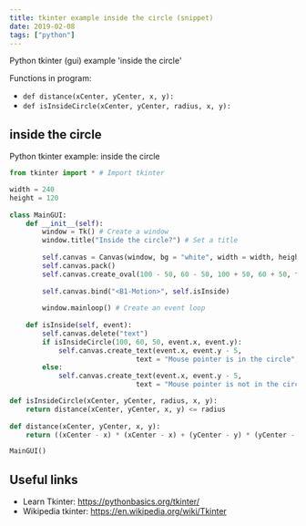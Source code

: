 ```yaml
---
title: tkinter example inside the circle (snippet)
date: 2019-02-08
tags: ["python"]
---
```

Python tkinter (gui) example 'inside the circle'

Functions in program: 
* `def distance(xCenter, yCenter, x, y):`
* `def isInsideCircle(xCenter, yCenter, radius, x, y):`

## inside the circle

Python tkinter example: inside the circle

```python
from tkinter import * # Import tkinter

width = 240
height = 120
        
class MainGUI:
    def __init__(self):
        window = Tk() # Create a window
        window.title("Inside the circle?") # Set a title
        
        self.canvas = Canvas(window, bg = "white", width = width, height = height)
        self.canvas.pack()
        self.canvas.create_oval(100 - 50, 60 - 50, 100 + 50, 60 + 50, tags = "circle")
        
        self.canvas.bind("<B1-Motion>", self.isInside)
        
        window.mainloop() # Create an event loop
        
    def isInside(self, event):
        self.canvas.delete("text")
        if isInsideCircle(100, 60, 50, event.x, event.y):
            self.canvas.create_text(event.x, event.y - 5, 
                               text = "Mouse pointer is in the circle", tags = "text")
        else:
            self.canvas.create_text(event.x, event.y - 5, 
                               text = "Mouse pointer is not in the circle", tags = "text")

def isInsideCircle(xCenter, yCenter, radius, x, y):
    return distance(xCenter, yCenter, x, y) <= radius
    
def distance(xCenter, yCenter, x, y):
    return ((xCenter - x) * (xCenter - x) + (yCenter - y) * (yCenter - y)) ** 0.5;

MainGUI()


```

## Useful links

- Learn Tkinter: https://pythonbasics.org/tkinter/
- Wikipedia tkinter: https://en.wikipedia.org/wiki/Tkinter
